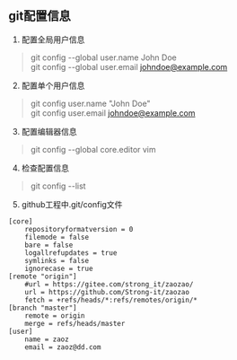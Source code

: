 ## git配置信息
1. 配置全局用户信息
> git config --global user.name John Doe<br>
git config --global user.email johndoe@example.com
2. 配置单个用户信息
> git config user.name "John Doe"<br>
git config user.email johndoe@example.com
3. 配置编辑器信息
> git config --global core.editor vim
4. 检查配置信息
> git config --list
5. github工程中.git/config文件
```
[core]
	repositoryformatversion = 0
	filemode = false
	bare = false
	logallrefupdates = true
	symlinks = false
	ignorecase = true
[remote "origin"]
	#url = https://gitee.com/strong_it/zaozao/
	url = https://github.com/Strong-it/zaozao
	fetch = +refs/heads/*:refs/remotes/origin/*
[branch "master"]
	remote = origin
	merge = refs/heads/master
[user]
	name = zaoz
	email = zaoz@dd.com
```